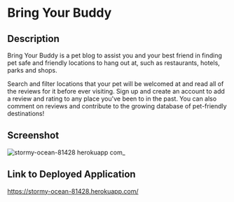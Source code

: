 # Bring Your Buddy

## Description
Bring Your Buddy is a pet blog to assist you and your best friend in finding pet safe and friendly locations to hang out at, such as restaurants, hotels, parks and shops.

Search and filter locations that your pet will be welcomed at and read all of the reviews for it before ever visiting. Sign up and create an account to add a review and rating to any place you've been to in the past. You can also comment on reviews and contribute to the growing database of pet-friendly destinations!

## Screenshot
![stormy-ocean-81428 herokuapp com_](https://user-images.githubusercontent.com/26229422/188028790-001e874f-23a6-42c9-9ab2-993504935c68.png)

## Link to Deployed Application
https://stormy-ocean-81428.herokuapp.com/

